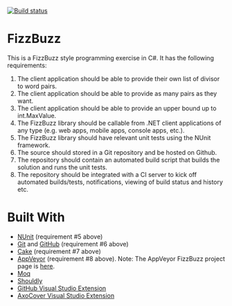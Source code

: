 [![Build status](https://ci.appveyor.com/api/projects/status/wdjh1h1ooa9temu9?svg=true)](https://ci.appveyor.com/project/jaredhwilliams/fizzbuzz)

# FizzBuzz
This is a FizzBuzz style programming exercise in C#. It has the following requirements:
1. The client application should be able to provide their own list of divisor to word pairs.
2. The client application should be able to provide as many pairs as they want.
3. The client application should be able to provide an upper bound up to int.MaxValue.
4. The FizzBuzz library should be callable from .NET client applications of any type (e.g. web apps, mobile apps, console apps, etc.).
5. The FizzBuzz library should have relevant unit tests using the NUnit framework.
6. The source should stored in a Git repository and be hosted on Github. 
7. The repository should contain an automated build script that builds the solution and runs the unit tests. 
8. The repository should be integrated with a CI server to kick off automated builds/tests, notifications, viewing of build status and history etc. 

# Built With
* [NUnit](http://nunit.org/) (requirement #5 above)
* [Git](https://git-scm.com/) and [GitHub](https://github.com/) (requirement #6 above)
* [Cake](https://cakebuild.net/) (requirement #7 above)
* [AppVeyor](https://www.appveyor.com/) (requirement #8 above). Note: The AppVeyor FizzBuzz project page is [here](https://ci.appveyor.com/project/jaredhwilliams/fizzbuzz).
* [Moq](https://github.com/moq/moq)
* [Shouldly](https://github.com/shouldly/shouldly)
* [GitHub Visual Studio Extension](https://visualstudio.github.com/)
* [AxoCover Visual Studio Extension](https://marketplace.visualstudio.com/items?itemName=axodox1.AxoCover)